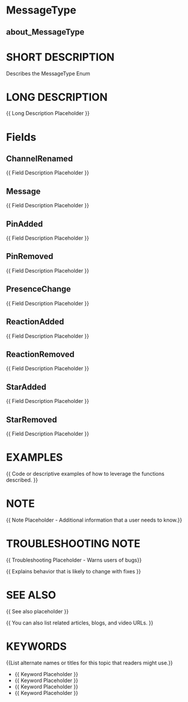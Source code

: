 # MessageType
## about_MessageType

# SHORT DESCRIPTION
Describes the MessageType Enum

# LONG DESCRIPTION
{{ Long Description Placeholder }}


# Fields
## ChannelRenamed
{{ Field Description Placeholder }}

## Message
{{ Field Description Placeholder }}

## PinAdded
{{ Field Description Placeholder }}

## PinRemoved
{{ Field Description Placeholder }}

## PresenceChange
{{ Field Description Placeholder }}

## ReactionAdded
{{ Field Description Placeholder }}

## ReactionRemoved
{{ Field Description Placeholder }}

## StarAdded
{{ Field Description Placeholder }}

## StarRemoved
{{ Field Description Placeholder }}


# EXAMPLES
{{ Code or descriptive examples of how to leverage the functions described. }}

# NOTE
{{ Note Placeholder - Additional information that a user needs to know.}}

# TROUBLESHOOTING NOTE
{{ Troubleshooting Placeholder - Warns users of bugs}}

{{ Explains behavior that is likely to change with fixes }}

# SEE ALSO
{{ See also placeholder }}

{{ You can also list related articles, blogs, and video URLs. }}

# KEYWORDS
{{List alternate names or titles for this topic that readers might use.}}

- {{ Keyword Placeholder }}
- {{ Keyword Placeholder }}
- {{ Keyword Placeholder }}
- {{ Keyword Placeholder }}    


